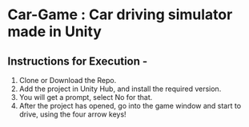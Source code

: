 # Car-Game : Car driving simulator made in Unity
## Instructions for Execution - 
1. Clone or Download the Repo.
2. Add the project in Unity Hub, and install the required version.
3. You will get a prompt, select No for that.
4. After the project has opened, go into the game window and start to drive, using the four arrow keys!
